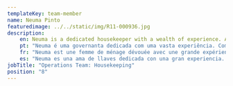 ```yaml
---
templateKey: team-member
name: Neuma Pinto
featuredimage: ../../static/img/R11-000936.jpg
description: 
    en: Neuma is a dedicated housekeeper with a wealth of experience. As a native Brazilian, she brings passion and determination to the team. Her motto is "No Problem!" Always smiling and cheerful, Neuma is a valued and loyal member of the Housekeeping team.
    pt: "Neuma é uma governanta dedicada com uma vasta experiência. Como brasileira nativa, ela traz paixão e determinação para o time. Seu lema é 'Sem problemas!' Sempre sorridente e alegre, Neuma é um membro valioso e leal da equipe de Housekeeping."
    fr: "Neuma est une femme de ménage dévouée avec une grande expérience. En tant que Brésilienne d'origine, elle apporte passion et détermination à l'équipe. Sa devise est 'Pas de problème !' Toujours souriante et de bonne humeur, Neuma est un membre précieux et fidèle de l'équipe d'entretien ménager."
    es: "Neuma es una ama de llaves dedicada con una gran experiencia. Como brasileña nativa, aporta pasión y determinación al equipo. Su lema es '¡No hay problema!' Siempre sonriente y alegre, Neuma es un miembro valioso y leal del equipo de limpieza."
jobTitle: "Operations Team: Housekeeping"
position: "8"
---
```


